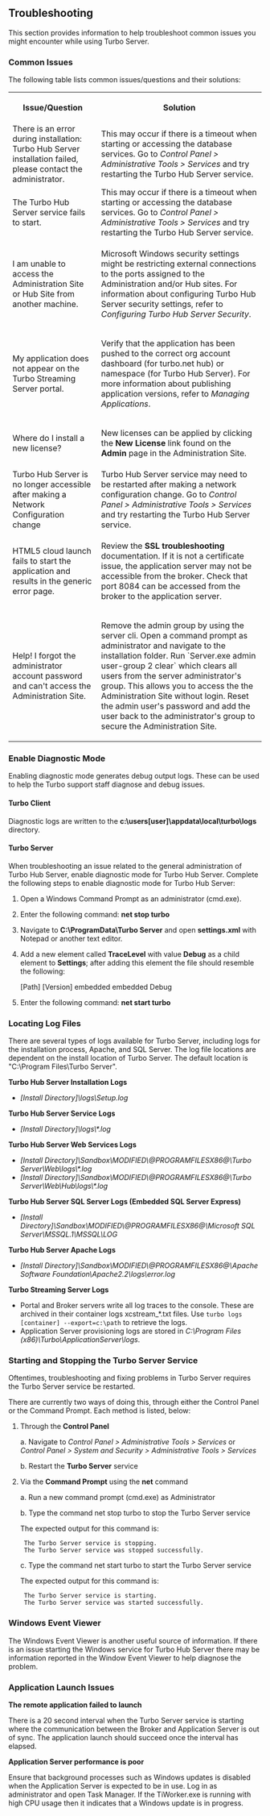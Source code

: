 ## Troubleshooting

This section provides information to help troubleshoot common issues you might encounter while using Turbo Server.

### Common Issues

The following table lists common issues/questions and their solutions:

<table>
   <tr>
      <th data-column="0">
         <div>
            <p>Issue/Question</p>
         </div>
      </th>
      <th data-column="1">
         <div>
            <p>Solution</p>
         </div>
      </th>
   </tr>
   <tr>
      <td colspan="1">There is an error during installation: Turbo Hub Server installation failed, please contact the administrator.</td>
      <td colspan="1">This may occur if there is a timeout when starting or accessing the database services. Go to <em>Control Panel &gt; Administrative Tools &gt; Services</em> and try restarting the Turbo Hub Server service.</td>
   </tr>
   <tr>
      <td colspan="1">The Turbo Hub Server service fails to start.</td>
      <td colspan="1">This may occur if there is a timeout when starting or accessing the database services. Go to <em>Control Panel &gt; Administrative Tools &gt; Services</em> and try restarting the Turbo Hub Server service.</td>
   </tr>
   <tr>
      <td>
         <p>I am unable to access the Administration Site or Hub Site from another machine.</p>
      </td>
      <td>
         <p>Microsoft Windows security settings might be restricting external connections to the ports assigned to the Administration and/or Hub sites. For information about configuring Turbo Hub Server security settings, refer to <em>Configuring Turbo Hub Server Security</em>.</p>
      </td>
   </tr>
   <tr>
      <td>
         <p>My application does not appear on the Turbo Streaming Server portal.</p>
      </td>
      <td>
         <p>Verify that the application has been pushed to the correct org account dashboard (for turbo.net hub) or namespace (for Turbo Hub Server). For more information about publishing application versions, refer to <em>Managing Applications</em>.</p>
      </td>
   </tr>
   <tr>
      <td>
         <p>Where do I install a new license?</p>
      </td>
      <td>
         <p>New licenses can be applied by clicking the <strong>New License</strong> link found on the <strong>Admin</strong> page in the Administration Site.</p>
      </td>
   </tr>
   <tr>
      <td colspan="1">Turbo Hub Server is no longer accessible after making a Network Configuration change</td>
      <td colspan="1">Turbo Hub Server service may need to be restarted after making a network configuration change. Go to <em>Control Panel &gt; Administrative Tools &gt; Services</em> and try restarting the Turbo Hub Server service.</td>
   </tr>
   <tr>
      <td>
         <p>HTML5 cloud launch fails to start the application and results in the generic error page.</p>
      </td>
      <td>
      <p>Review the <strong>SSL troubleshooting</strong> documentation. If it is not a certificate issue, the application server may not be accessible from the broker. Check that port 8084 can be accessed from the broker to the application server.</p>
      </td>
   </tr>

   <tr>
      <td>
         <p>Help! I forgot the administrator account password and can't access the Administration Site.</p>
      </td>
      <td>
         <p>Remove the admin group by using the server cli. Open a command prompt as administrator and navigate to the installation folder. Run `Server.exe admin user-group 2 clear` which clears all users from the server administrator's group. This allows you to access the the Administration Site without login. Reset the admin user's password and add the user back to the administrator's group to secure the Administration Site.</p>
      </td>
   </tr>
</table>

### Enable Diagnostic Mode

Enabling diagnostic mode generates debug output logs. These can be used to help the Turbo support staff diagnose and debug issues.

#### Turbo Client

Diagnostic logs are written to the **c:\users\[user]\appdata\local\turbo\logs** directory.

#### Turbo Server

When troubleshooting an issue related to the general administration of Turbo Hub Server, enable diagnostic mode for Turbo Hub Server. Complete the following steps to enable diagnostic mode for Turbo Hub Server:

1. Open a Windows Command Prompt as an administrator (cmd.exe).

2. Enter the following command: **net stop turbo**

3. Navigate to **C:\ProgramData\Turbo Server** and open **settings.xml** with Notepad or another text editor.

4. Add a new element called **TraceLevel** with value **Debug** as a child element to **Settings**; after adding this element the file should resemble the following:

	<?xml version="1.0" encoding="utf-8"?>
	<settings>
		<InstallPath>[Path]</InstallPath>
		<InstalledVersion>[Version]</InstalledVersion>
		<DbLibraryConnection>embedded</DbLibraryConnection>
		<DbManagerConnection>embedded</DbManagerConnection>
		<TraceLevel>Debug</TraceLevel>
	</settings>

5. Enter the following command: **net start turbo**

### Locating Log Files

There are several types of logs available for Turbo Server, including logs for the installation process, Apache, and SQL Server. The log file locations are dependent on the install location of Turbo Server. The default location is "C:\Program Files\Turbo Server".

**Turbo Hub Server Installation Logs**

- _[Install Directory]\logs\Setup.log_

**Turbo Hub Server Service Logs**

- _[Install Directory]\logs\\*.log_

**Turbo Hub Server Web Services Logs**

- _[Install Directory]\Sandbox\MODIFIED\\@PROGRAMFILESX86@\Turbo Server\Web\logs\\*.log_
- _[Install Directory]\Sandbox\MODIFIED\\@PROGRAMFILESX86@\Turbo Server\Web\Hub\logs\\*.log_

**Turbo Hub Server SQL Server Logs (Embedded SQL Server Express)**

- _[Install Directory]\Sandbox\MODIFIED\\@PROGRAMFILESX86@\Microsoft SQL Server\MSSQL.1\MSSQL\LOG_

**Turbo Hub Server Apache Logs**

- _[Install Directory]\Sandbox\MODIFIED\\@PROGRAMFILESX86@\Apache Software Foundation\Apache2.2\logs\error.log_

**Turbo Streaming Server Logs**

- Portal and Broker servers write all log traces to the console. These are archived in their container logs xcstream_*.txt files. Use `turbo logs [container] --export=c:\path` to retrieve the logs.
- Application Server provisioning logs are stored in _C:\Program Files (x86)\Turbo\ApplicationServer\logs_.

### Starting and Stopping the Turbo Server Service

Oftentimes, troubleshooting and fixing problems in Turbo Server requires the Turbo Server service be restarted.

There are currently two ways of doing this, through either the Control Panel or the Command Prompt. Each method is listed, below:

1. Through the **Control Panel**

	a. Navigate to *Control Panel > Administrative Tools > Services* or *Control Panel > System and Security > Administrative Tools > Services*

	b. Restart the **Turbo Server** service

2. Via the **Command Prompt** using the **net** command

	a. Run a new command prompt (cmd.exe) as Administrator

	b. Type the command net stop turbo to stop the Turbo Server service

	The expected output for this command is:

		The Turbo Server service is stopping.
		The Turbo Server service was stopped successfully.

	c. Type the command net start turbo to start the Turbo Server service

	The expected output for this command is:

		The Turbo Server service is starting.
		The Turbo Server service was started successfully.

### Windows Event Viewer

The Windows Event Viewer is another useful source of information. If there is an issue starting the Windows service for Turbo Hub Server there may be information reported in the Window Event Viewer to help diagnose the problem.

### Application Launch Issues

**The remote application failed to launch**

There is a 20 second interval when the Turbo Server service is starting where the communication between the Broker and Application Server is out of sync. The application launch should succeed once the interval has elapsed.

**Application Server performance is poor**

Ensure that background processes such as Windows updates is disabled when the Application Server is expected to be in use. Log in as administrator and open Task Manager. If the TiWorker.exe is running with high CPU usage then it indicates that a Windows update is in progress.
